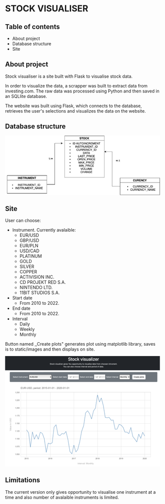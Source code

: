 # STOCK VISUALISER

## Table of contents

* About project
* Database structure
* Site


## About project

Stock visualiser is a site built with Flask to visualise stock data.

In order to visualize the data, a scrapper was built to extract data from investing.com. The raw data was processed using Python and then saved in an SQLlite database.

The website was built using Flask, which connects to the database, retrieves the user's selections and visualizes the data on the website.


## Database structure

![1699898712639](image/README/1699898712639.png)

## Site 

User can choose:

* Instrument. Currently avalaible:
  * EUR/USD
  * GBP/USD
  * EUR/PLN
  * USD/CAD
  * PLATINUM
  * GOLD
  * SILVER
  * COPPER
  * ACTIVISION INC.
  * CD PROJEKT RED S.A.
  * NINTENDO LTD.
  * 11BIT STUDIOS S.A.
* Start date
  * From 2010 to 2022.
* End date
  * From 2010 to 2022.
* Interval
  * Daily
  * Weekly
  * Monthly

Button named ,,Create plots" generates plot using matplotlib library, saves is to static/images and then displays on site.

![1699898894957](image/README/1699898894957.png)


## Limitations

The current version only gives opportunity to visualise one instrument at a time and also number of avalaible instruments is limited.
